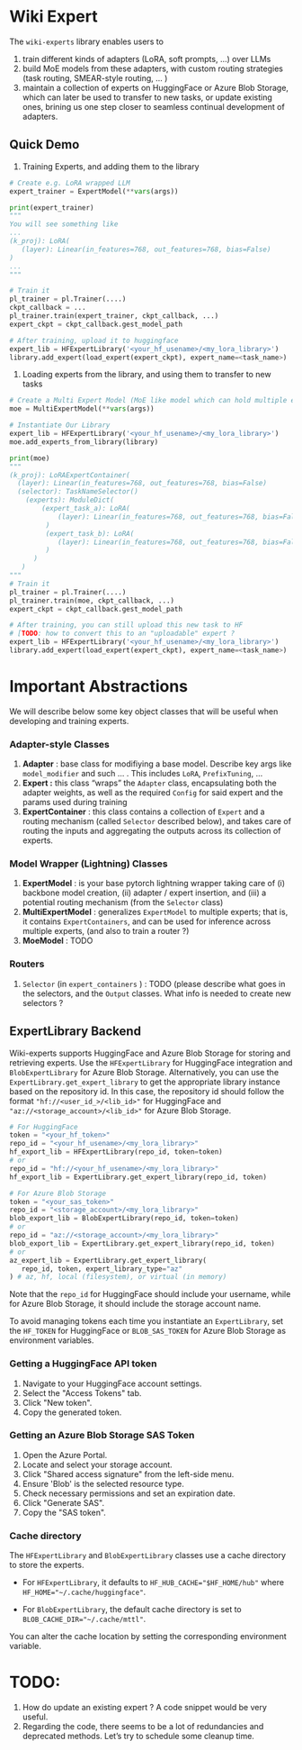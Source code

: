 # Wiki Expert

The `wiki-experts` library enables users to

1. train different kinds of adapters (LoRA, soft prompts, …) over LLMs
2. build MoE models from these adapters, with custom routing strategies (task routing, SMEAR-style routing, … )
3. maintain a collection of experts on HuggingFace or Azure Blob Storage, which can later be used to transfer
to new tasks, or update existing ones, brining us one step closer to seamless continual development of adapters.

## Quick Demo

1. Training Experts, and adding them to the library

```python
# Create e.g. LoRA wrapped LLM
expert_trainer = ExpertModel(**vars(args))

print(expert_trainer)
"""
You will see something like
...
(k_proj): LoRA(
   (layer): Linear(in_features=768, out_features=768, bias=False)
)
...
"""

# Train it
pl_trainer = pl.Trainer(....)
ckpt_callback = ...
pl_trainer.train(expert_trainer, ckpt_callback, ...)
expert_ckpt = ckpt_callback.gest_model_path

# After training, upload it to huggingface
expert_lib = HFExpertLibrary('<your_hf_usename>/<my_lora_library>')
library.add_expert(load_expert(expert_ckpt), expert_name=<task_name>)

```

1. Loading experts from the library, and using them to transfer to new tasks

```python
# Create a Multi Expert Model (MoE like model which can hold multiple expert instances)
moe = MultiExpertModel(**vars(args))

# Instantiate Our Library
expert_lib = HFExpertLibrary('<your_hf_usename>/<my_lora_library>')
moe.add_experts_from_library(library)

print(moe)
"""
(k_proj): LoRAExpertContainer(
  (layer): Linear(in_features=768, out_features=768, bias=False)
  (selector): TaskNameSelector()
    (experts): ModuleDict(
        (expert_task_a): LoRA(
            (layer): Linear(in_features=768, out_features=768, bias=False)
         )
         (expert_task_b): LoRA(
            (layer): Linear(in_features=768, out_features=768, bias=False)
         )
      )
   )
"""
# Train it
pl_trainer = pl.Trainer(....)
pl_trainer.train(moe, ckpt_callback, ...)
expert_ckpt = ckpt_callback.gest_model_path

# After training, you can still upload this new task to HF
# [TODO: how to convert this to an "uploadable" expert ?
expert_lib = HFExpertLibrary('<your_hf_usename>/<my_lora_library>')
library.add_expert(load_expert(expert_ckpt), expert_name=<task_name>)
```

# Important Abstractions

We will describe below some key object classes that will be useful when developing and training experts.

### Adapter-style Classes

1. **Adapter** : base class for modifiying a base model. Describe key args like `model_modifier` and such … . This includes `LoRA`, `PrefixTuning`, …
2. **Expert :**  this class “wraps” the `Adapter` class, encapsulating both the adapter weights, as well as the required `Config` for said expert and the params used during training
3. **ExpertContainer** : this class contains a collection of `Expert` and a routing mechanism (called `Selector` described below), and takes care of routing the inputs and aggregating the outputs across its collection of experts.

### Model Wrapper (Lightning) Classes

1. **ExpertModel** : is your base pytorch lightning wrapper taking care of (i) backbone model creation, (ii) adapter / expert insertion, and (iii) a potential routing mechanism (from the `Selector` class)
2. **MultiExpertModel** : generalizes `ExpertModel` to multiple experts; that is, it contains `ExpertContainers`, and can be used for inference across multiple experts, (and also to train a router ?)
3. **MoeModel** : TODO


### Routers

1. `Selector` (in `expert_containers` ) : TODO (please describe what goes in the selectors, and the `Output` classes. What info is needed to create new selectors ?


## ExpertLibrary Backend


Wiki-experts supports HuggingFace and Azure Blob Storage for storing and retrieving experts. Use the `HFExpertLibrary` for HuggingFace integration and `BlobExpertLibrary` for Azure Blob Storage. Alternatively, you can use the `ExpertLibrary.get_expert_library` to get the appropriate library instance based on the repository id. In this case, the repository id should follow the format `"hf://<user_id_>/<lib_id>"` for HuggingFace and `"az://<storage_account>/<lib_id>"` for Azure Blob Storage.

```python
# For HuggingFace
token = "<your_hf_token>"
repo_id = "<your_hf_usename>/<my_lora_library>"
hf_export_lib = HFExpertLibrary(repo_id, token=token)
# or
repo_id = "hf://<your_hf_usename>/<my_lora_library>"
hf_export_lib = ExpertLibrary.get_expert_library(repo_id, token)

# For Azure Blob Storage
token = "<your_sas_token>"
repo_id = "<storage_account>/<my_lora_library>"
blob_export_lib = BlobExpertLibrary(repo_id, token=token)
# or
repo_id = "az://<storage_account>/<my_lora_library>"
blob_export_lib = ExpertLibrary.get_expert_library(repo_id, token)
# or
az_expert_lib = ExpertLibrary.get_expert_library(
   repo_id, token, expert_library_type="az"
) # az, hf, local (filesystem), or virtual (in memory)
```

Note that the `repo_id` for HuggingFace should include your username, while for Azure Blob Storage, it should include the storage account name.

To avoid managing tokens each time you instantiate an `ExpertLibrary`, set the `HF_TOKEN` for HuggingFace or `BLOB_SAS_TOKEN` for Azure Blob Storage as environment variables.


### Getting a HuggingFace API token

1. Navigate to your HuggingFace account settings.
2. Select the "Access Tokens" tab.
3. Click "New token".
4. Copy the generated token.


### Getting an Azure Blob Storage SAS Token

1. Open the Azure Portal.
2. Locate and select your storage account.
3. Click "Shared access signature" from the left-side menu.
4. Ensure 'Blob' is the selected resource type.
5. Check necessary permissions and set an expiration date.
6. Click "Generate SAS".
7. Copy the "SAS token".


### Cache directory

The `HFExpertLibrary` and `BlobExpertLibrary` classes use a cache directory to store the experts.

  - For `HFExpertLibrary`, it defaults to `HF_HUB_CACHE="$HF_HOME/hub"` where `HF_HOME="~/.cache/huggingface"`.

  - For `BlobExpertLibrary`, the default cache directory is set to `BLOB_CACHE_DIR="~/.cache/mttl"`.


You can alter the cache location by setting the corresponding environment variable.


# TODO:

1. How do update an existing expert ? A code snippet would be very useful.
2. Regarding the code, there seems to be a lot of redundancies and deprecated methods. Let’s try to schedule some cleanup time.
